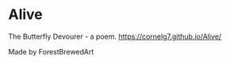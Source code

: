 # Alive
The Butterfly Devourer - a poem.
https://cornelg7.github.io/Alive/

Made by ForestBrewedArt
